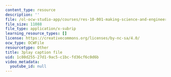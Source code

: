 ```yaml
---
content_type: resource
description: ''
file: /ol-ocw-studio-app/courses/res-10-001-making-science-and-engineering-pictures-a-practical-guide-to-presenting-your-work-spring-2016/1c80d25527d19ac5c1bcfd36cf6c0d6b_bHbWFHMffzE.srt
file_size: 11088
file_type: application/x-subrip
learning_resource_types: []
license: https://creativecommons.org/licenses/by-nc-sa/4.0/
ocw_type: OCWFile
resourcetype: Other
title: 3play caption file
uid: 1c80d255-27d1-9ac5-c1bc-fd36cf6c0d6b
video_metadata:
  youtube_id: null
---
```


